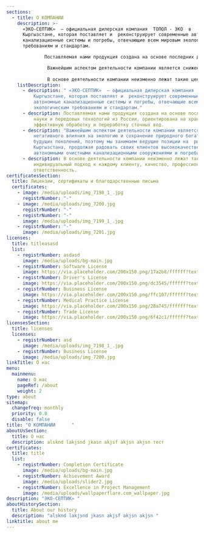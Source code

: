 ```yaml
---
sections:
  - title: О КОМПАНИИ
    description: >-
      «ЭКО-СЕПТИК»  – официальная дилерская компания  ТОПОЛ - ЭКО  в
      Кыргызстане, которая поставляет и  реконструирует современные автономные
      канализационные системы и погребы, отвечающие всем мировым экологическим
      требованиям и стандартам.

              Поставляемая нами продукция создана на основе последних достижений науки и передовых технологий из России, ориентирована на хранение и эффективную обработку и переработку сточных вод.

               Важнейшим аспектом деятельности компании является снижение негативного влияния на экологию и сохранение природного богатства для будущих поколений, поэтому мы занимаем ведущие позиции на  рынках Кыргызстана, продолжая радовать своих клиентов высококачественными автономными очистными канализационными сооружениями и погребами!      
                                                                                                  
               В основе деятельности компании неизменно лежат такие ценности, как индивидуальный подход к каждому клиенту, качество, профессионализм и ответственность.
    listDescription:
      - description: " «ЭКО-СЕПТИК»  – официальная дилерская компания  ТОПОЛ - ЭКО  в
          Кыргызстане, которая поставляет и  реконструирует современные
          автономные канализационные системы и погребы, отвечающие всем мировым
          экологическим требованиям и стандартам."
      - description: Поставляемая нами продукция создана на основе последних достижений
          науки и передовых технологий из России, ориентирована на хранение и
          эффективную обработку и переработку сточных вод.
      - description: "Важнейшим аспектом деятельности компании является снижение
          негативного влияния на экологию и сохранение природного богатства для
          будущих поколений, поэтому мы занимаем ведущие позиции на  рынках
          Кыргызстана, продолжая радовать своих клиентов высококачественными
          автономными очистными канализационными сооружениями и погребами! "
      - description: В основе деятельности компании неизменно лежат такие ценности, как
          индивидуальный подход к каждому клиенту, качество, профессионализм и
          ответственность.
certificatesSection:
  title: Лицензии, сертификаты и благодарственные письма
  certificates:
    - image: /media/uploads/img_7198_1_.jpg
      registrNumber: "-"
    - image: /media/uploads/img_7200.jpg
      registrNumber: "-"
    - registrNumber: "-"
      image: /media/uploads/img_7199_1_.jpg
    - registrNumber: "-"
      image: /media/uploads/img_7201.jpg
licenses:
  title: titleasasd
  list:
    - registrNumber: asdasd
      image: /media/uploads/bg-main.jpg
    - registrNumber: Software License
      image: https://via.placeholder.com/200x150.png/17a2b8/ffffff?text=Software+License
    - registrNumber: Driver's License
      image: https://via.placeholder.com/200x150.png/dc3545/ffffff?text=Driver's+License
    - registrNumber: Business License
      image: https://via.placeholder.com/200x150.png/ffc107/ffffff?text=Business+License
    - registrNumber: Medical Practice License
      image: https://via.placeholder.com/200x150.png/28a745/ffffff?text=Medical+Practice+License
    - registrNumber: Trade License
      image: https://via.placeholder.com/200x150.png/6f42c1/ffffff?text=Trade+License
licensesSection:
  title: licenses
  licenses:
    - registrNumber: asd
      image: /media/uploads/img_7198_1_.jpg
    - registrNumber: Business License
      image: /media/uploads/img_7200.jpg
linkTitle: О нас
menu:
  mainmenu:
    name: О нас
    pageRef: /about
    weight: 2
type: about
sitemap:
  changefreq: monthly
  priority: 0.8
  disable: false
title: "О КОМПАНИИ      "
aboutUsSection:
  title: О нас
  description: alsknd lakjsnd jkasn akjsf akjsn akjsn тест
certificates:
  title: title
  list:
    - registrNumber: Completion Certificate
      image: /media/uploads/bg-main.jpg
    - registrNumber: Achievement Award
      image: /media/uploads/slider2.jpg
    - registrNumber: Excellence in Project Management
      image: /media/uploads/wallpaperflare.com_wallpaper.jpg
description: "ЭКО-СЕПТИК» "
aboutHistorySection:
  title: About our history
  description: "alsknd lakjsnd jkasn akjsf akjsn akjsn "
linktitle: about me
---
```

